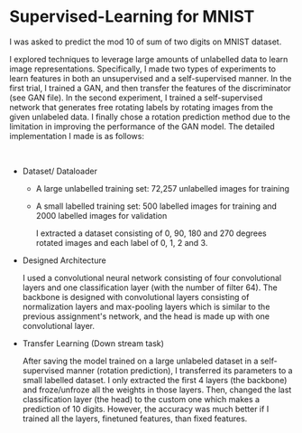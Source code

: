 # Supervised-Learning for MNIST

I was asked to predict the mod 10 of sum of two digits on MNIST dataset.

I explored techniques to leverage large amounts of unlabelled data to learn image representations. Specifically, I made two types of experiments to learn features in both an unsupervised and a self-supervised manner. In the first trial, I trained a GAN, and then transfer the features of the discriminator (see GAN file). In the second experiment, I trained a self-supervised network that generates free rotating labels by rotating images from the given unlabeled data. I finally chose a rotation prediction method due to the limitation in improving the performance of the GAN model. The detailed implementation I made is as follows: 

<br>

- Dataset/ Dataloader

  - A large unlabelled training set: 72,257 unlabelled images for training
  - A small labelled training set: 500 labelled images for training and 2000 labelled images for validation
            
  
    I extracted a dataset consisting of 0, 90, 180 and 270 degrees rotated images and each label of 0, 1, 2 and 3. 

- Designed Architecture

  I used a convolutional neural network consisting of four convolutional layers and one classification layer (with the number of filter 64). The backbone is designed with convolutional layers consisting of normalization layers and max-pooling layers which is similar to the previous assignment's network, and the head is made up with one convolutional layer.

- Transfer Learning (Down stream task)
  
  After saving the model trained on a large unlabeled dataset in a self-supervised manner (rotation prediction), I transferred its parameters to a small labelled dataset. I only extracted the first 4 layers (the backbone) and froze/unfroze all the weights in those layers. Then, changed the last classification layer (the head) to the custom one which makes a prediction of 10 digits. However, the accuracy was much better if I trained all the layers, finetuned features, than fixed features. 

